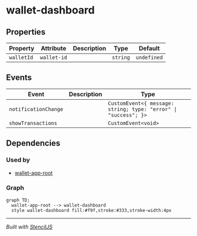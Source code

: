 # wallet-dashboard

## Properties

| Property   | Attribute   | Description | Type     | Default     |
| ---------- | ----------- | ----------- | -------- | ----------- |
| `walletId` | `wallet-id` |             | `string` | `undefined` |


## Events

| Event                | Description | Type                                                            |
| -------------------- | ----------- | --------------------------------------------------------------- |
| `notificationChange` |             | `CustomEvent<{ message: string; type: "error" \| "success"; }>` |
| `showTransactions`   |             | `CustomEvent<void>`                                             |


## Dependencies

### Used by

 - [wallet-app-root](../wallet-app-root)

### Graph
```mermaid
graph TD;
  wallet-app-root --> wallet-dashboard
  style wallet-dashboard fill:#f9f,stroke:#333,stroke-width:4px
```

----------------------------------------------

*Built with [StencilJS](https://stenciljs.com/)*
